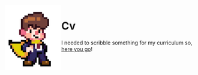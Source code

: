 <img align="left" width="150" src="assets/super.gif">

# Cv

I needed to scribble something for my curriculum so, [here you go](https://nbviewer.jupyter.org/github/MatteoGiorgi/cv/blob/master/src/cv.pdf)!
